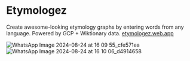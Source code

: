 # Etymologez

Create awesome-looking etymology graphs by entering words from any language. Powered by GCP + Wiktionary data. [etymologez.web.app](https://etymologez.web.app)

![WhatsApp Image 2024-08-24 at 16 09 55_cfe571ea](https://github.com/user-attachments/assets/d76f924e-92b8-484f-b401-8dc909ae5182)
![WhatsApp Image 2024-08-24 at 16 10 06_d4914658](https://github.com/user-attachments/assets/434824bf-4781-4cdc-b0b5-f86b67d853de)
